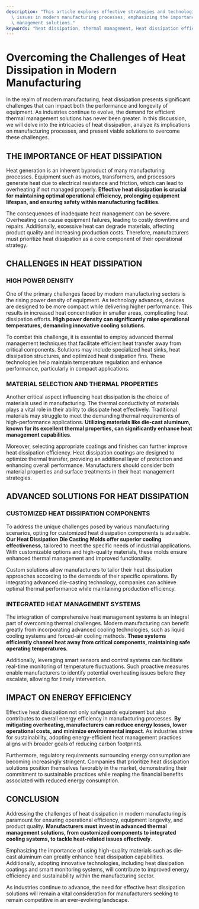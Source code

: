 ```yaml
---
description: "This article explores effective strategies and technologies for addressing heat dissipation\
  \ issues in modern manufacturing processes, emphasizing the importance of thermal\
  \ management solutions."
keywords: "heat dissipation, thermal management, Heat dissipation efficiency, Die-cast aluminum"
---
```

# Overcoming the Challenges of Heat Dissipation in Modern Manufacturing

In the realm of modern manufacturing, heat dissipation presents significant challenges that can impact both the performance and longevity of equipment. As industries continue to evolve, the demand for efficient thermal management solutions has never been greater. In this discussion, we will delve into the intricacies of heat dissipation, analyze its implications on manufacturing processes, and present viable solutions to overcome these challenges.

## THE IMPORTANCE OF HEAT DISSIPATION

Heat generation is an inherent byproduct of many manufacturing processes. Equipment such as motors, transformers, and processors generate heat due to electrical resistance and friction, which can lead to overheating if not managed properly. **Effective heat dissipation is crucial for maintaining optimal operational efficiency, prolonging equipment lifespan, and ensuring safety within manufacturing facilities**.

The consequences of inadequate heat management can be severe. Overheating can cause equipment failures, leading to costly downtime and repairs. Additionally, excessive heat can degrade materials, affecting product quality and increasing production costs. Therefore, manufacturers must prioritize heat dissipation as a core component of their operational strategy.

## CHALLENGES IN HEAT DISSIPATION

### HIGH POWER DENSITY

One of the primary challenges faced by modern manufacturing sectors is the rising power density of equipment. As technology advances, devices are designed to be more compact while delivering higher performance. This results in increased heat concentration in smaller areas, complicating heat dissipation efforts. **High power density can significantly raise operational temperatures, demanding innovative cooling solutions**.

To combat this challenge, it is essential to employ advanced thermal management techniques that facilitate efficient heat transfer away from critical components. Solutions may include specialized heat sinks, heat dissipation structures, and optimized heat dissipation fins. These technologies help maintain temperature regulation and enhance performance, particularly in compact applications.

### MATERIAL SELECTION AND THERMAL PROPERTIES

Another critical aspect influencing heat dissipation is the choice of materials used in manufacturing. The thermal conductivity of materials plays a vital role in their ability to dissipate heat effectively. Traditional materials may struggle to meet the demanding thermal requirements of high-performance applications. **Utilizing materials like die-cast aluminum, known for its excellent thermal properties, can significantly enhance heat management capabilities**.

Moreover, selecting appropriate coatings and finishes can further improve heat dissipation efficiency. Heat dissipation coatings are designed to optimize thermal transfer, providing an additional layer of protection and enhancing overall performance. Manufacturers should consider both material properties and surface treatments in their heat management strategies.

## ADVANCED SOLUTIONS FOR HEAT DISSIPATION

### CUSTOMIZED HEAT DISSIPATION COMPONENTS

To address the unique challenges posed by various manufacturing scenarios, opting for customized heat dissipation components is advisable. **Our Heat Dissipation Die Casting Molds offer superior cooling effectiveness**, tailored to meet the specific needs of industrial applications. With customizable options and high-quality materials, these molds ensure enhanced thermal management and improved functionality.

Custom solutions allow manufacturers to tailor their heat dissipation approaches according to the demands of their specific operations. By integrating advanced die-casting technology, companies can achieve optimal thermal performance while maintaining production efficiency.

### INTEGRATED HEAT MANAGEMENT SYSTEMS

The integration of comprehensive heat management systems is an integral part of overcoming thermal challenges. Modern manufacturing can benefit greatly from incorporating advanced cooling technologies, such as liquid cooling systems and forced-air cooling methods. **These systems efficiently channel heat away from critical components, maintaining safe operating temperatures**.

Additionally, leveraging smart sensors and control systems can facilitate real-time monitoring of temperature fluctuations. Such proactive measures enable manufacturers to identify potential overheating issues before they escalate, allowing for timely intervention.

## IMPACT ON ENERGY EFFICIENCY

Effective heat dissipation not only safeguards equipment but also contributes to overall energy efficiency in manufacturing processes. **By mitigating overheating, manufacturers can reduce energy losses, lower operational costs, and minimize environmental impact**. As industries strive for sustainability, adopting energy-efficient heat management practices aligns with broader goals of reducing carbon footprints.

Furthermore, regulatory requirements surrounding energy consumption are becoming increasingly stringent. Companies that prioritize heat dissipation solutions position themselves favorably in the market, demonstrating their commitment to sustainable practices while reaping the financial benefits associated with reduced energy consumption.

## CONCLUSION

Addressing the challenges of heat dissipation in modern manufacturing is paramount for ensuring operational efficiency, equipment longevity, and product quality. **Manufacturers must invest in advanced thermal management solutions, from customized components to integrated cooling systems, to tackle heat-related issues effectively**.

Emphasizing the importance of using high-quality materials such as die-cast aluminum can greatly enhance heat dissipation capabilities. Additionally, adopting innovative technologies, including heat dissipation coatings and smart monitoring systems, will contribute to improved energy efficiency and sustainability within the manufacturing sector.

As industries continue to advance, the need for effective heat dissipation solutions will remain a vital consideration for manufacturers seeking to remain competitive in an ever-evolving landscape.
